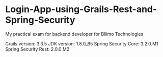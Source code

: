 # Login-App-using-Grails-Rest-and-Spring-Security
My practical exam for backend developer for Bliimo Technologies

Grails version: 3.3.5
JDK version: 1.8.0_65
Spring Security Core: 3.2.0.M1
Spring Security Rest: 2.0.0.M2
